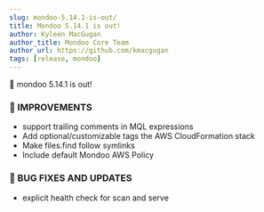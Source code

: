 ```yaml
---
slug: mondoo-5.14.1-is-out/
title: Mondoo 5.14.1 is out!
author: Kyleen MacGugan
author_title: Mondoo Core Team
author_url: https://github.com/kmacgugan
tags: [release, mondoo]
---
```


🥳 mondoo 5.14.1 is out!

### 🧹 IMPROVEMENTS

- support trailing comments in MQL expressions
- Add optional/customizable tags the AWS CloudFormation stack
- Make files.find follow symlinks
- Include default Mondoo AWS Policy

### 🐛 BUG FIXES AND UPDATES

- explicit health check for scan and serve
